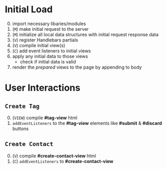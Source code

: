 # Initial Load

0. import necessary libaries/modules
1. (`M`) make initial request to the server
2. (`M`) initialize all local data structures with initial request response data
3. (`V`) register Handlebars partials
4. (`V`) compile initial view(s)
5. (`C`) add event listeners to initial views
6. apply any initial data to those views
   - check if initial data is valid
7. render the _prepared_ views to the page by appending to body

# User Interactions

## `Create Tag`

0. (`VIEW`) compile **#tag-view** html
1. `addEventListeners` to the **#tag-view** elements like **#submit** & **#discard** buttons

## `Create Contact`

0. (`V`) compile **#create-contact-view** html
1. (`C`) `addEventListeners` to **#create-contact-view**
